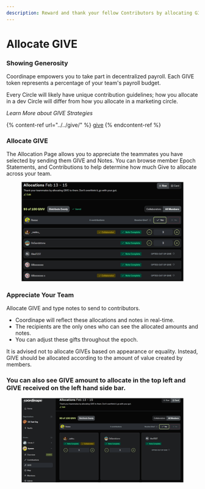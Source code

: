 ```yaml
---
description: Reward and thank your fellow Contributors by allocating GIVE
---
```


# Allocate GIVE

### Showing Generosity

Coordinape empowers you to take part in decentralized payroll. Each GIVE token represents a percentage of your team's payroll budget.

Every Circle will likely have unique contribution guidelines; how you allocate in a dev Circle will differ from how you allocate in a marketing circle.

_Learn More about GIVE Strategies_

{% content-ref url="../../give/" %}
[give](../../give/)
{% endcontent-ref %}

### Allocate GIVE

The Allocation Page allows you to appreciate the teammates you have selected by sending them GIVE and Notes. You can browse member Epoch Statements, and Contributions to help determine how much Give to allocate across your team.

<figure><img src="../../../.gitbook/assets/image (46).png" alt=""><figcaption></figcaption></figure>

### Appreciate Your Team

Allocate GIVE and type notes to send to contributors.

* Coordinape will reflect these allocations and notes in real-time.
* The recipients are the only ones who can see the allocated amounts and notes.
* You can adjust these gifts throughout the epoch.

It is advised not to allocate GIVEs based on appearance or equality. Instead, GIVE should be allocated according to the amount of value created by members.

### You can also see GIVE amount to allocate in the top left and GIVE received on the left hand side bar.

<figure><img src="../../../.gitbook/assets/image (6).png" alt=""><figcaption></figcaption></figure>
